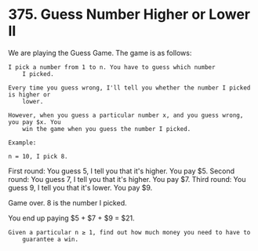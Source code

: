 # 375. Guess Number Higher or Lower II

We are playing the Guess Game. The game is as follows:

    I pick a number from 1 to n. You have to guess which number
        I picked.

    Every time you guess wrong, I'll tell you whether the number I picked is higher or
        lower.

    However, when you guess a particular number x, and you guess wrong, you pay $x. You
        win the game when you guess the number I picked.

    Example:

    n = 10, I pick 8.

First round:  You guess 5, I tell you that it's higher. You pay $5.
Second round: You guess 7, I tell you that it's higher. You pay $7.
Third round:  You guess 9, I tell you that it's lower. You pay $9.

Game over. 8 is the number I picked.

You end up paying $5 + $7 + $9 = $21.

    Given a particular n ≥ 1, find out how much money you need to have to
        guarantee a win.